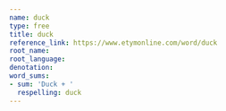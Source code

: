 ```yaml
---
name: duck
type: free
title: duck
reference_link: https://www.etymonline.com/word/duck
root_name: 
root_language: 
denotation: 
word_sums:
- sum: 'Duck + '
  respelling: duck
---
```


